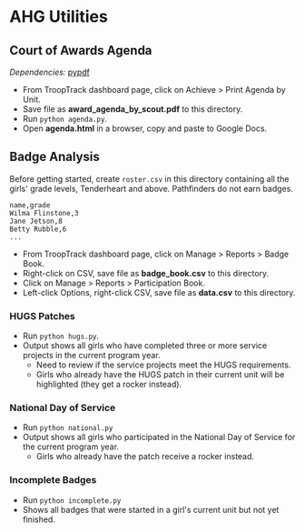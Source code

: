 # AHG Utilities

## Court of Awards Agenda

_Dependencies:_ [pypdf](https://pypi.org/project/pypdf/)

- From TroopTrack dashboard page, click on Achieve > Print Agenda by Unit.
- Save file as **award_agenda_by_scout.pdf** to this directory.
- Run `python agenda.py`.
- Open **agenda.html** in a browser, copy and paste to Google Docs.

## Badge Analysis

Before getting started, create `roster.csv` in this directory containing all the
girls' grade levels, Tenderheart and above.  Pathfinders do not earn badges.

```
name,grade
Wilma Flinstone,3
Jane Jetson,8
Betty Rubble,6
...
```

- From TroopTrack dashboard page, click on Manage > Reports > Badge Book.
- Right-click on CSV, save file as **badge_book.csv** to this directory.
- Click on Manage > Reports > Participation Book.
- Left-click Options, right-click CSV, save file as **data.csv** to this
directory.

### HUGS Patches

- Run `python hugs.py`.
- Output shows all girls who have completed three or more service projects in
the current program year.
    - Need to review if the service projects meet the HUGS requirements.
    - Girls who already have the HUGS patch in their current unit will be
      highlighted (they get a rocker instead).

### National Day of Service

- Run `python national.py`
- Output shows all girls who participated in the National Day of Service for the
  current program year.
    - Girls who already have the patch receive a rocker instead.

### Incomplete Badges

- Run `python incomplete.py`
- Shows all badges that were started in a girl's current unit but not yet
  finished.
